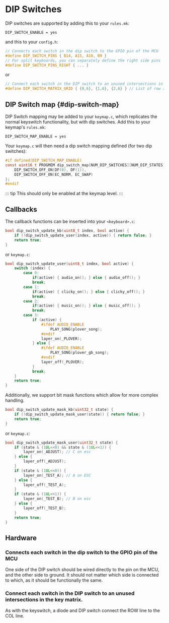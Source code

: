 # DIP Switches

DIP switches are supported by adding this to your `rules.mk`:

    DIP_SWITCH_ENABLE = yes

and this to your `config.h`:

```c
// Connects each switch in the dip switch to the GPIO pin of the MCU
#define DIP_SWITCH_PINS { B14, A15, A10, B9 }
// For split keyboards, you can separately define the right side pins
#define DIP_SWITCH_PINS_RIGHT { ... }
```

or

```c
// Connect each switch in the DIP switch to an unused intersections in the key matrix.
#define DIP_SWITCH_MATRIX_GRID { {0,6}, {1,6}, {2,6} } // List of row and col pairs
```

## DIP Switch map {#dip-switch-map}

DIP Switch mapping may be added to your `keymap.c`, which replicates the normal keyswitch functionality, but with dip switches. Add this to your keymap's `rules.mk`:

```make
DIP_SWITCH_MAP_ENABLE = yes
```

Your `keymap.c` will then need a dip switch mapping defined (for two dip switches):

```c
#if defined(DIP_SWITCH_MAP_ENABLE)
const uint16_t PROGMEM dip_switch_map[NUM_DIP_SWITCHES][NUM_DIP_STATES] = {
    DIP_SWITCH_OFF_ON(DF(0), DF(1)),
    DIP_SWITCH_OFF_ON(EC_NORM, EC_SWAP)
};
#endif
```

::: tip
This should only be enabled at the keymap level.
:::

## Callbacks

The callback functions can be inserted into your `<keyboard>.c`:

```c
bool dip_switch_update_kb(uint8_t index, bool active) { 
    if (!dip_switch_update_user(index, active)) { return false; }
    return true;
}
```


or `keymap.c`:

```c
bool dip_switch_update_user(uint8_t index, bool active) { 
    switch (index) {
        case 0:
            if(active) { audio_on(); } else { audio_off(); }
            break;
        case 1:
            if(active) { clicky_on(); } else { clicky_off(); }
            break;
        case 2:
            if(active) { music_on(); } else { music_off(); }
            break;
        case 3:
            if (active) {
                #ifdef AUDIO_ENABLE
                    PLAY_SONG(plover_song);
                #endif
                layer_on(_PLOVER);
            } else {
                #ifdef AUDIO_ENABLE
                    PLAY_SONG(plover_gb_song);
                #endif
                layer_off(_PLOVER);
            }
            break;
    }
    return true;
}
```

Additionally, we support bit mask functions which allow for more complex handling. 


```c
bool dip_switch_update_mask_kb(uint32_t state) { 
    if (!dip_switch_update_mask_user(state)) { return false; }
    return true;
}
```


or `keymap.c`:

```c
bool dip_switch_update_mask_user(uint32_t state) { 
    if (state & (1UL<<0) && state & (1UL<<1)) {
        layer_on(_ADJUST); // C on esc
    } else {
        layer_off(_ADJUST);
    }
    if (state & (1UL<<0)) {
        layer_on(_TEST_A); // A on ESC
    } else {
        layer_off(_TEST_A);
    }
    if (state & (1UL<<1)) {
        layer_on(_TEST_B); // B on esc
    } else {
        layer_off(_TEST_B);
    }
    return true;
}
```

## Hardware

### Connects each switch in the dip switch to the GPIO pin of the MCU

One side of the DIP switch should be wired directly to the pin on the MCU, and the other side to ground.  It should not matter which side is connected to which, as it should be functionally the same. 

### Connect each switch in the DIP switch to an unused intersections in the key matrix.

As with the keyswitch, a diode and DIP switch connect the ROW line to the COL line.
